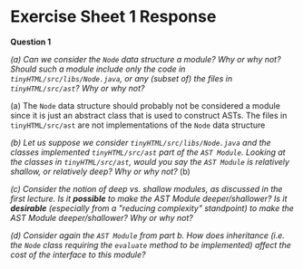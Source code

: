 # Exercise Sheet 1 Response
**Question 1**

*(a) Can we consider the `Node` data structure a module? Why or why not? Should such a module include only the code in `tinyHTML/src/libs/Node.java`, or any (subset of) the files in `tinyHTML/src/ast`? Why or why not?*

(a) The `Node` data structure should probably not be considered a module since it is just an abstract class that is used to construct ASTs. The files in `tinyHTML/src/ast` are not implementations of the `Node` data structure 

*(b) Let us suppose we consider  `tinyHTML/src/libs/Node.java` and the classes implemented `tinyHTML/src/ast` part of the `AST Module`. Looking at the classes in `tinyHTML/src/ast`, would you say the `AST Module` is relatively shallow, or relatively deep? Why or why not?*
(b) 

*(c) Consider the notion of deep vs. shallow modules, as discussed in the first lecture. Is it __possible__ to make the AST Module deeper/shallower? Is it __desirable__ (especially from a "reducing complexity" standpoint) to make the AST Module deeper/shallower? Why or why not?*

*(d) Consider again the `AST Module` from part b. How does inheritance (i.e. the `Node` class requiring the `evaluate` method to be implemented) affect the cost of the interface to this module?*